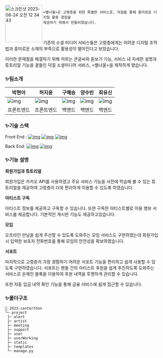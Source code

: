 <img width="122" alt="스크린샷 2023-08-24 오전 12 34 43" src="https://github.com/likelion-centerthon/centerthon/assets/86940801/698fe2eb-2b8f-458b-b04e-bc6bbef45659" align="left">

```
<별너울>은 고령층을 위한 특별한 서비스로, 덕질을 통해 흥미로운 디지털 활용 경험을
제공하기 위해서 만들어졌습니다.
```
<br><br>
기존의 소셜 미디어 서비스들은 고령층에게는 어려운 디지털 조작법과 흥미로운 소재의 부족으로 활용성이 떨어진다고 보았습니다. 

이러한 문제점을 해결하기 위해 저희는 큰글씨와 돋보기 기능, 서비스 내 자세한 설명과 튜토리얼 기능을 곁들인 덕질 소셜미디어 서비스, <별너울>을 제작하게 됐습니다.



### ✨팀소개

| 박현아                                                       | 허지윤                                                       | 구혜승                                                       | 양수빈                                                       | 최유신                                                       |
| ------------------------------------------------------------ | ------------------------------------------------------------ | ------------------------------------------------------------ | ------------------------------------------------------------ | ------------------------------------------------------------ |
| ![img](https://octagonal-woodpecker-0a7.notion.site/image/https%3A%2F%2Fs3-us-west-2.amazonaws.com%2Fsecure.notion-static.com%2Fdf8a4090-f3f7-4dcc-99ec-8bce79c2050b%2F54591ADB-21CB-422C-8B1C-E1E1738CE03B_-_%25EB%25B0%2595%25ED%2598%2584%25EC%2595%2584.png?table=block&id=fc0d07a6-a096-4a54-890c-f11771612985&spaceId=6dc0c0e9-3a1f-45fe-9ae7-c17982eb6ffe&width=260&userId=&cache=v2) | ![img](https://octagonal-woodpecker-0a7.notion.site/image/https%3A%2F%2Fs3-us-west-2.amazonaws.com%2Fsecure.notion-static.com%2F9b420654-1d21-497b-a5f4-8e99d7897ac1%2F%25ED%2597%2588%25EC%25A7%2580%25EC%259C%25A4_-_jiyoon_heo.png?table=block&id=d50260ab-b136-4e34-97a9-9e0cf308e999&spaceId=6dc0c0e9-3a1f-45fe-9ae7-c17982eb6ffe&width=290&userId=&cache=v2) | ![img](https://octagonal-woodpecker-0a7.notion.site/image/https%3A%2F%2Fs3-us-west-2.amazonaws.com%2Fsecure.notion-static.com%2Faf0f8e90-4ec4-4012-94dc-1caab3359755%2F%25EA%25B5%25AC%25ED%2598%259C%25EC%2594%2585.png?table=block&id=08c3384f-7f65-41b5-9890-9437e7cf90f6&spaceId=6dc0c0e9-3a1f-45fe-9ae7-c17982eb6ffe&width=260&userId=&cache=v2) | ![img](https://octagonal-woodpecker-0a7.notion.site/image/https%3A%2F%2Fs3-us-west-2.amazonaws.com%2Fsecure.notion-static.com%2Ffdac7cda-cad6-4497-b83d-5e3a0eea220e%2FKakaoTalk_20230509_191533133.png?table=block&id=4e0dc98f-1e4d-4d4b-ba2a-8e13f1090a45&spaceId=6dc0c0e9-3a1f-45fe-9ae7-c17982eb6ffe&width=290&userId=&cache=v2) | ![img](https://octagonal-woodpecker-0a7.notion.site/image/https%3A%2F%2Fs3-us-west-2.amazonaws.com%2Fsecure.notion-static.com%2F78654b4b-480d-4649-9669-7781c96a70d0%2FIMG_9353_-_%25EC%25B5%259C%25EC%259C%25A0%25EC%258B%25A0.png?table=block&id=37d2aab5-14bc-4b10-ad0d-efc4a1ed6125&spaceId=6dc0c0e9-3a1f-45fe-9ae7-c17982eb6ffe&width=290&userId=&cache=v2) |
| 프론트엔드                                                   | 프론트엔드                                                   | 백엔드                                                       | 백엔드                                                       | 백엔드                                                       |



### ✨기술 스택

Front End : [![img](https://camo.githubusercontent.com/5a7100155d1a7b75357a90e8810530b21c8723c59f2976d0dafc7950205336d7/68747470733a2f2f696d672e736869656c64732e696f2f62616467652f68746d6c352d4533344632363f7374796c653d666f722d7468652d6261646765266c6f676f3d68746d6c35266c6f676f436f6c6f723d7768697465)](https://camo.githubusercontent.com/5a7100155d1a7b75357a90e8810530b21c8723c59f2976d0dafc7950205336d7/68747470733a2f2f696d672e736869656c64732e696f2f62616467652f68746d6c352d4533344632363f7374796c653d666f722d7468652d6261646765266c6f676f3d68746d6c35266c6f676f436f6c6f723d7768697465) [![img](https://camo.githubusercontent.com/d1a61dccdba51c4d1ff3306fe00404de9162915d282bade8ef91b992f84ebd35/68747470733a2f2f696d672e736869656c64732e696f2f62616467652f6373732d3135373242363f7374796c653d666f722d7468652d6261646765266c6f676f3d63737333266c6f676f436f6c6f723d7768697465)](https://camo.githubusercontent.com/d1a61dccdba51c4d1ff3306fe00404de9162915d282bade8ef91b992f84ebd35/68747470733a2f2f696d672e736869656c64732e696f2f62616467652f6373732d3135373242363f7374796c653d666f722d7468652d6261646765266c6f676f3d63737333266c6f676f436f6c6f723d7768697465) [![img](https://camo.githubusercontent.com/d147c6135f0f61373ceeae9035902f4c70578cb7bebacbf9a629bbfa0c035b0c/68747470733a2f2f696d672e736869656c64732e696f2f62616467652f6a6176617363726970742d4637444631453f7374796c653d666f722d7468652d6261646765266c6f676f3d6a617661736372697074266c6f676f436f6c6f723d626c61636b)](https://camo.githubusercontent.com/d147c6135f0f61373ceeae9035902f4c70578cb7bebacbf9a629bbfa0c035b0c/68747470733a2f2f696d672e736869656c64732e696f2f62616467652f6a6176617363726970742d4637444631453f7374796c653d666f722d7468652d6261646765266c6f676f3d6a617661736372697074266c6f676f436f6c6f723d626c61636b)

Back End: [![img](https://camo.githubusercontent.com/5d8f10d34ebf49b459c6747dff496c18f5100d8fa8229ddbb88ddc0efd494279/68747470733a2f2f696d672e736869656c64732e696f2f62616467652f707974686f6e2d3337373641423f7374796c653d666f722d7468652d6261646765266c6f676f3d707974686f6e266c6f676f436f6c6f723d7768697465)](https://camo.githubusercontent.com/5d8f10d34ebf49b459c6747dff496c18f5100d8fa8229ddbb88ddc0efd494279/68747470733a2f2f696d672e736869656c64732e696f2f62616467652f707974686f6e2d3337373641423f7374796c653d666f722d7468652d6261646765266c6f676f3d707974686f6e266c6f676f436f6c6f723d7768697465) [![img](https://camo.githubusercontent.com/45a08fd62000319cdc6c0b021cc831dc611df2d23bd94d129dea36fc02dc1a77/68747470733a2f2f696d672e736869656c64732e696f2f62616467652f646a616e676f2d3039324532303f7374796c653d666f722d7468652d6261646765266c6f676f3d646a616e676f266c6f676f436f6c6f723d7768697465)](https://camo.githubusercontent.com/45a08fd62000319cdc6c0b021cc831dc611df2d23bd94d129dea36fc02dc1a77/68747470733a2f2f696d672e736869656c64732e696f2f62616467652f646a616e676f2d3039324532303f7374796c653d666f722d7468652d6261646765266c6f676f3d646a616e676f266c6f676f436f6c6f723d7768697465)



### ✨기능 설명

**회원가입과 튜토리얼**

회원가입은 카카오 API를 사용하였고 주요 서비스 기능을 사전에 학습해 볼 수 있는 튜토리얼을 제공하여 고령층이 더욱 편리하게 이용할 수 있도록 하였습니다.

**아티스트 구독**

아티스트 정보를 제공하고 구독할 수 있습니다. 또한 구독한 아티스트별로 이용 행보 서비스를 제공합니다. 기본적인 게시판 기능도 제공하고있습니다.

**모임**

오프라인 만남을 쉽게 주선할 수 있도록 도와주는 모임 서비스도 구현하였는데 회원가입 시 입력한 보호자 전화번호를 통해 모임의 안전성을 확보하였습니다.

**서포트**

마지막으로 고령층이 가장 경험하기 어려운 서포트 기능을 편리하고 쉽게 사용할 수 있도록 구현하였습니다. 서포트는 팬들 간의 아티스트 후원을 쉽게 추진하도록 도와주는 서비스로 온체인 블록을 이용하여 후원 내역을 투명하게 관리할 수 있습니다.

또한 자동 입금 내역 확인 기능을 통해 금융 서비스에 쉽게 접근할 수 있습니다.



### ✨폴더구조

```
📂 2023-centerthon
└─ project
 ├─ alert
 ├─ artist
 ├─ meeting
 ├─ support
 ├─ user
 ├─ userWorking
 ├─ static
 ├─ templates
 └─ manage.py
 
```


